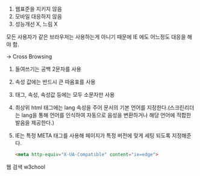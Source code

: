 1. 웹표준을 지키지 않음
2. 모바일 대응하지 않음
3. 성능개선 X, 느림 X

모든 사용자가 같은 브라우저는 사용하는게 아니기 때문에 IE 에도 어느정도 대응을 해야 함.

-> Cross Browsing



1. 들여쓰기는 공백 2문자를 사용

2. 속성 값에는 반드시 큰 따옴표를 사용

3. 태그, 속성, 속성값 등에는 모두 소문자만 사용

4. 최상위 html 태그에는 lang 속성을 주어 문서의 기본 언어를 지정한다.(스크린리더는 lang을 통해 언어를 인식하여 자동으로 음성을 변환하거나 해당 언어에 적합한 발음을 제공한다.)

5. IE는 특정 META 태그를 사용해 페이지가 특정 버전에 맞게 세팅 되도록 지정해준다.

   ```html
   <meta http-equiv="X-UA-Compatible" content="ie=edge">
   ```





웹 검색 w3chool